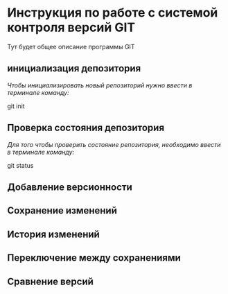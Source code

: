 # Инструкция по работе с системой контроля версий GIT

Тут будет общее описание программы GIT

## инициализация депозитория 

*Чтобы инициализировать новый репозиторий нужно ввести в терминале команду:* 

git init

## Проверка состояния депозитория

*Для того чтобы проверить состояние репозитория, необходимо ввести в терминале команду:*

git status


## Добавление версионности

## Сохранение изменений

## История изменений

## Переключение между сохранениями

## Сравнение версий

